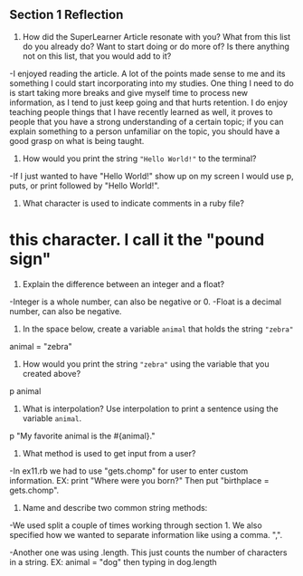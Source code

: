 ## Section 1 Reflection

1. How did the SuperLearner Article resonate with you? What from this list do you already do? Want to start doing or do more of? Is there anything not on this list, that you would add to it?

-I enjoyed reading the article. A lot of the points made sense to me and its something I could start incorporating into my studies. One thing I need to do is start taking more breaks and give myself time to process new information, as I tend to just keep going and that hurts retention. I do enjoy teaching people things that I have recently learned as well, it proves to people that you have a strong understanding of a certain topic; if you can explain something to a person unfamiliar on the topic, you should have a good grasp on what is being taught.

1. How would you print the string `"Hello World!"` to the terminal?

-If I just wanted to have "Hello World!" show up on my screen I would use p, puts, or print followed by "Hello World!".

1. What character is used to indicate comments in a ruby file?
# this character. I call it the "pound sign"

1. Explain the difference between an integer and a float?

-Integer is a whole number, can also be negative or 0.
-Float is a decimal number, can also be negative.


1. In the space below, create a variable `animal` that holds the string `"zebra"`

animal = "zebra"

1. How would you print the string `"zebra"` using the variable that you created above?

p animal

1. What is interpolation? Use interpolation to print a sentence using the variable `animal`.

p "My favorite animal is the #{animal}."

1. What method is used to get input from a user?

-In ex11.rb we had to use "gets.chomp" for user to enter custom information. EX: print "Where were you born?" Then put "birthplace = gets.chomp".

1. Name and describe two common string methods:

-We used split a couple of times working through section 1. We also specified how we wanted to separate information like using a comma. ",".

-Another one was using .length. This just counts the number of characters in a string. EX: animal = "dog"  then typing in dog.length 
